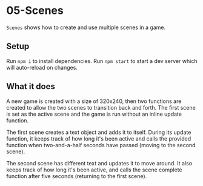 # 05-Scenes

`Scenes` shows how to create and use multiple scenes in a game.

## Setup

Run `npm i` to install dependencies.
Run `npm start` to start a dev server which will auto-reload on changes.

## What it does

A new game is created with a size of 320x240, then two functions are created to
allow the two scenes to transition back and forth. The first scene is set as the
active scene and the game is run without an inline update function.

The first scene creates a text object and adds it to itself. During its update
function, it keeps track of how long it's been active and calls the provided
function when two-and-a-half seconds have passed (moving to the second scene).

The second scene has different text and updates it to move around. It also keeps
track of how long it's been active, and calls the scene complete function after
five seconds (returning to the first scene).

